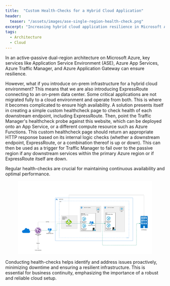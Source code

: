 ```yaml
---
title:  "Custom Health-Checks for a Hybrid Cloud Application"
header:
  teaser: "/assets/images/ase-single-region-health-check.png"
excerpt: "Increasing hybrid cloud application resilience in Microsoft Azure with Traffic Managers, Application Gateways and App Services."
tags:
  - Architecture
  - Cloud
---
```


In an active-passive dual-region architecture on Microsoft Azure, key services like Application Service Environment (ASE), Azure App Services, Azure Traffic Manager, and Azure Application Gateway can ensure resilience. 

However, what if you introduce on-prem infrastructure for a hybrid cloud environment? This means that we are also introducing ExpressRoute connecting to an on-prem data center.  Some critical applications are not migrated fully to a cloud environment and operate from both.  This is where it becomes complicated to ensure high availability.  A solution presents itself in creating a simple custom healthcheck page to check health of each downstream endpoint, including ExpressRoute.  Then, point the Traffic Manager's healthcheck probe against this website, which can be deployed onto an App Service, or a different compute resource such as Azure Functions.  This custom healthcheck page should return an appropriate HTTP response based on its internal logic checks (whether a downstream endpoint, ExpressRoute, or a combination thereof is up or down). This can then be used as a trigger for Traffic Manager to fail over to the passive region if any downstream services within the primary Azure region or if ExpressRoute itself are down.  

Regular health-checks are crucial for maintaining continuous availability and optimal performance.

<figure>
    <a href="/assets/images/ase-single-region-health-check.png"><img src="/assets/images/ase-single-region-health-check.png"></a>
</figure>

Conducting health-checks helps identify and address issues proactively, minimizing downtime and ensuring a resilient infrastructure. This is essential for business continuity, emphasizing the importance of a robust and reliable cloud setup.
